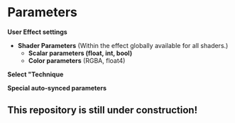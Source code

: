 # Parameters  
    
**User Effect settings**  
   - **Shader Parameters** (Within the effect globally available for all shaders.)
      - **Scalar parameters (float, int, bool)**  
      -  **Color parameters** (RGBA, float4)

**Select "Technique**  

**Special auto-synced parameters**





## This repository is still under construction!
